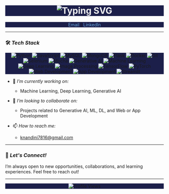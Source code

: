 <h1 align="center" style="background-color:#1c1f4a; color:#f0f0f0;">
  <img src="https://readme-typing-svg.demolab.com?font=Fira+Code&weight=600&size=30&pause=1000&color=6CACE4&center=true&vCenter=true&width=435&lines=Hii%2C+I'm+Nandini+Kuppala" alt="Typing SVG" />
</h1>

<p align="center" style="background-color:#1c1f4a;">
  <a href="mailto:knandini7816@gmail.com" style="color:#6CACE4; text-decoration:none;">Email</a> |
  <a href="https://www.linkedin.com/in/nandini-kuppala/" style="color:#6CACE4; text-decoration:none;">LinkedIn</a> 
</p>

---

### 🛠 *Tech Stack*

<p align="center" style="background-color:#1c1f4a;">
  <img src="https://img.shields.io/badge/Python-3670A0?style=for-the-badge&logo=python&logoColor=ffdd54" alt="Python" />
  <img src="https://img.shields.io/badge/JavaScript-F7DF1E?style=for-the-badge&logo=javascript&logoColor=black" alt="JavaScript" />
  <img src="https://img.shields.io/badge/MySQL-4479A1?style=for-the-badge&logo=mysql&logoColor=white" alt="MySQL" />
  <img src="https://img.shields.io/badge/MongoDB-47A248?style=for-the-badge&logo=mongodb&logoColor=white" alt="MongoDB" />
  <img src="https://img.shields.io/badge/Flask-000000?style=for-the-badge&logo=flask&logoColor=white" alt="Flask" />
  <img src="https://img.shields.io/badge/Docker-2496ED?style=for-the-badge&logo=docker&logoColor=white" alt="Docker" />
  <img src="https://img.shields.io/badge/Git-F05032?style=for-the-badge&logo=git&logoColor=white" alt="Git" />
  <img src="https://img.shields.io/badge/Selenium-43B02A?style=for-the-badge&logo=selenium&logoColor=white" alt="Selenium" />
  <img src="https://img.shields.io/badge/Mocha-8D6748?style=for-the-badge&logo=mocha&logoColor=white" alt="Mocha" />
  <img src="https://img.shields.io/badge/Generative_AI-FF6F00?style=for-the-badge&logo=tensorflow&logoColor=white" alt="Generative AI" />
  <img src="https://img.shields.io/badge/Machine_Learning-FF6F00?style=for-the-badge&logo=pytorch&logoColor=white" alt="Machine Learning" />
  <img src="https://img.shields.io/badge/Deep_Learning-EE4C2C?style=for-the-badge&logo=pytorch&logoColor=white" alt="Deep Learning" />
  <img src="https://img.shields.io/badge/Image_Processing-FF6F00?style=for-the-badge&logo=opencv&logoColor=white" alt="Image Processing" />
  <img src="https://img.shields.io/badge/TensorFlow-FF6F00?style=for-the-badge&logo=tensorflow&logoColor=white" alt="TensorFlow" />
  <img src="https://img.shields.io/badge/PyTorch-EE4C2C?style=for-the-badge&logo=pytorch&logoColor=white" alt="PyTorch" />
  <img src="https://img.shields.io/badge/Web_Development-F7DF1E?style=for-the-badge&logo=javascript&logoColor=black" alt="Web Development" />
  <img src="https://img.shields.io/badge/App_Development-02569B?style=for-the-badge&logo=flutter&logoColor=white" alt="App Development" />
  <img src="https://img.shields.io/badge/Streamlit-FF4B4B?style=for-the-badge&logo=streamlit&logoColor=white" alt="Streamlit" />
</p>

- 🔭 *I’m currently working on:*  
  - Machine Learning, Deep Learning, Generative AI

- 👯 *I’m looking to collaborate on:*  
  - Projects related to Generative AI, ML, DL, and Web or App Development
  
- 📫 *How to reach me:*  
  - knandini7816@gmail.com

---

### 🤝 *Let's Connect!*

I’m always open to new opportunities, collaborations, and learning experiences. Feel free to reach out!

---

<p align="center" style="background-color:#1c1f4a;">
  <img src="https://komarev.com/ghpvc/?username=nandini-queen-of-my-world&style=flat-square&color=blue" alt="Profile Views" />
</p>
